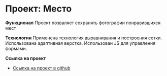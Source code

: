# Проект: Место

**Функционал**
 Проект позваляет сохранять фотографии понравившихся мест

**Технологии**
 Применена технология выравнивания и построения сетки. Использована адаптивная верстка. Использован JS для управления формами.


**Ссылка на проект**

* [Ссылка на проект в github](https://zhilinivan.github.io/mesto/)

